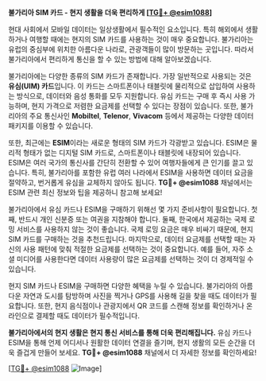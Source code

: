 **불가리아 SIM 카드 - 현지 생활을 더욱 편리하게 [[TG💪+ @esim1088](https://t.me/s/esim1088)]**

현대 사회에서 모바일 데이터는 일상생활에서 필수적인 요소입니다. 특히 해외에서 생활하거나 여행할 때에는 현지의 SIM 카드를 사용하는 것이 매우 중요합니다. 불가리아는 유럽의 중심부에 위치한 아름다운 나라로, 관광객들이 많이 방문하는 곳입니다. 따라서 불가리아에서 편리하게 통신을 할 수 있는 방법에 대해 알아보겠습니다.

불가리아에는 다양한 종류의 SIM 카드가 존재합니다. 가장 일반적으로 사용되는 것은 **유심(UIM) 카드**입니다. 이 카드는 스마트폰이나 태블릿에 물리적으로 삽입하여 사용하는 방식으로, 데이터와 음성 통화를 모두 지원합니다. 유심 카드는 구매 후 즉시 사용 가능하며, 현지 가격으로 저렴한 요금제를 선택할 수 있다는 장점이 있습니다. 또한, 불가리아의 주요 통신사인 **Mobiltel**, **Telenor**, **Vivacom** 등에서 제공하는 다양한 데이터 패키지를 이용할 수 있습니다.

또한, 최근에는 **ESIM**이라는 새로운 형태의 SIM 카드가 각광받고 있습니다. ESIM은 물리적 형태가 없는 디지털 SIM 카드로, 스마트폰이나 태블릿에 내장되어 있습니다. ESIM은 여러 국가의 통신사를 간단히 전환할 수 있어 여행자들에게 큰 인기를 끌고 있습니다. 특히, 불가리아를 포함한 유럽 여러 나라에서 ESIM을 사용하면 데이터 요금을 절약하고, 번거롭게 유심을 교체하지 않아도 됩니다. **TG💪+ @esim1088** 채널에서는 ESIM 관련 최신 정보와 팁을 제공하니 참고해 보세요!

불가리아에서 유심 카드나 ESIM을 구매하기 위해선 몇 가지 준비사항이 필요합니다. 첫째, 반드시 개인 신분증 또는 여권을 지참해야 합니다. 둘째, 한국에서 제공하는 국제 로밍 서비스를 사용하지 않는 것이 좋습니다. 국제 로밍 요금은 매우 비싸기 때문에, 현지 SIM 카드를 구매하는 것을 추천드립니다. 마지막으로, 데이터 요금제를 선택할 때는 자신의 사용 패턴에 맞춰 적절한 요금제를 선택하는 것이 중요합니다. 예를 들어, 자주 소셜 미디어를 사용한다면 데이터 사용량이 많은 요금제를 선택하는 것이 더 경제적일 수 있습니다.

현지 SIM 카드나 ESIM을 구매하면 다양한 혜택을 누릴 수 있습니다. 불가리아의 아름다운 자연과 도시를 탐방하며 사진을 찍거나 GPS를 사용해 길을 찾을 때도 데이터가 필요합니다. 또한, 현지 음식점이나 관광지에서 QR 코드를 스캔해 정보를 확인하거나 온라인으로 결제할 때도 데이터가 필수적입니다.

**불가리아에서의 현지 생활은 현지 통신 서비스를 통해 더욱 편리해집니다.** 유심 카드나 ESIM을 통해 언제 어디서나 원활한 데이터 연결을 즐기며, 현지 생활의 모든 순간을 더욱 즐겁게 만들어 보세요. **TG💪+ @esim1088** 채널에서 더 자세한 정보를 확인하세요!

[[TG💪+ @esim1088](https://t.me/s/esim1088) ![Image](https://i.postimg.cc/Y0z9fWf4/image.png)]